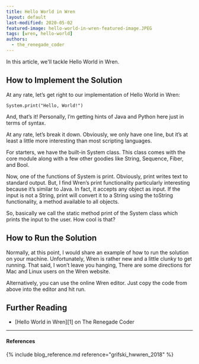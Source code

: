 ```yaml
---
title: Hello World in Wren
layout: default
last-modified: 2020-05-02
featured-image: hello-world-in-wren-featured-image.JPEG
tags: [wren, hello-world]
authors:
  - the_renegade_coder
---
```


In this article, we'll tackle Hello World in Wren.

## How to Implement the Solution

At any rate, let’s get right to our implementation of Hello 
World in Wren:

```wren
System.print("Hello, World!")
```

And, that’s it! Personally, I’m getting hints of Java and 
Python here just in terms of syntax.

At any rate, let’s break it down. Obviously, we only have 
one line, but it’s at least a little more interesting than 
most scripting languages.

For starters, we have the built-in System class. This class 
comes with the core module along with a few other goodies like 
String, Sequence, Fiber, and Bool.

Now, one of the functions of System is print. Obviously, print 
writes text to standard output. But, I find Wren’s print 
functionality particularly interesting because it’s similar to 
Java. In fact, it accepts any object as input. If the input is 
not a String, print will convert it to a String using the 
toString functionality, a method available to all objects.

So, basically we call the static method print of the System class 
which prints the input to the user. How cool is that?

## How to Run the Solution

Normally, at this point, I would share an example of how to run 
the solution on your machine. Unfortunately, Wren is rather new 
and a little clunky to get running. That said, I won’t leave you 
hanging, There are some directions for Mac and Linux users on the 
Wren website.

Alternatively, you can use the online Wren editor. Just copy the 
code from above into the editor and hit run.

## Further Reading

- [Hello World in Wren][1] on The Renegade Coder

---

#### References

{% include blog_reference.md reference="grifski_hwwren_2018" %}
